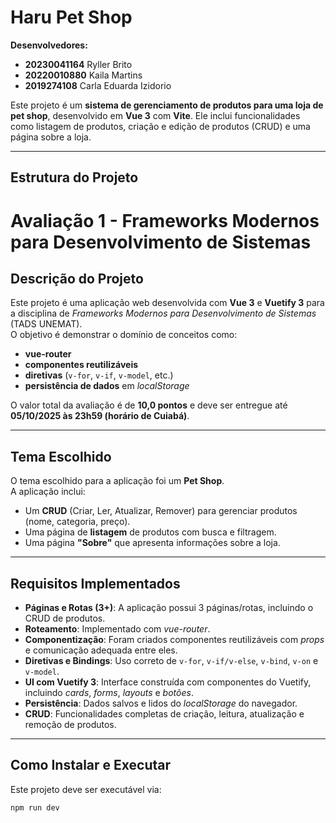 # Haru Pet Shop

**Desenvolvedores:**  
- **20230041164** Ryller Brito  
- **20220010880** Kaila Martins  
- **2019274108** Carla Eduarda Izidorio  

Este projeto é um **sistema de gerenciamento de produtos para uma loja de pet shop**, desenvolvido em **Vue 3** com **Vite**. Ele inclui funcionalidades como listagem de produtos, criação e edição de produtos (CRUD) e uma página sobre a loja.

---

## Estrutura do Projeto

# Avaliação 1 - Frameworks Modernos para Desenvolvimento de Sistemas

## Descrição do Projeto
Este projeto é uma aplicação web desenvolvida com **Vue 3** e **Vuetify 3** para a disciplina de *Frameworks Modernos para Desenvolvimento de Sistemas* (TADS UNEMAT).  
O objetivo é demonstrar o domínio de conceitos como:

- **vue-router**  
- **componentes reutilizáveis**  
- **diretivas** (`v-for`, `v-if`, `v-model`, etc.)  
- **persistência de dados** em *localStorage*  

O valor total da avaliação é de **10,0 pontos** e deve ser entregue até **05/10/2025 às 23h59 (horário de Cuiabá)**.

---

## Tema Escolhido
O tema escolhido para a aplicação foi um **Pet Shop**.  
A aplicação inclui:

- Um **CRUD** (Criar, Ler, Atualizar, Remover) para gerenciar produtos (nome, categoria, preço).  
- Uma página de **listagem** de produtos com busca e filtragem.  
- Uma página **"Sobre"** que apresenta informações sobre a loja.  

---

## Requisitos Implementados

- **Páginas e Rotas (3+)**: A aplicação possui 3 páginas/rotas, incluindo o CRUD de produtos.  
- **Roteamento**: Implementado com *vue-router*.  
- **Componentização**: Foram criados componentes reutilizáveis com *props* e comunicação adequada entre eles.  
- **Diretivas e Bindings**: Uso correto de `v-for`, `v-if/v-else`, `v-bind`, `v-on` e `v-model`.  
- **UI com Vuetify 3**: Interface construída com componentes do Vuetify, incluindo *cards*, *forms*, *layouts* e *botões*.  
- **Persistência**: Dados salvos e lidos do *localStorage* do navegador.  
- **CRUD**: Funcionalidades completas de criação, leitura, atualização e remoção de produtos.  

---

## Como Instalar e Executar

Este projeto deve ser executável via:

```bash
npm run dev
